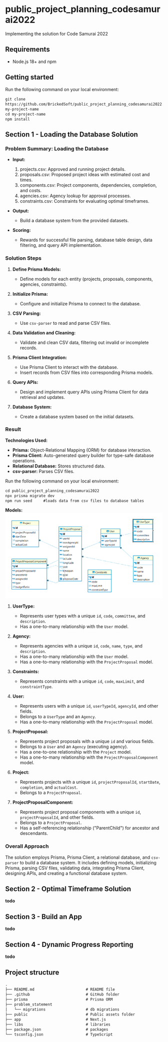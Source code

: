 # public_project_planning_codesamurai2022

Implementing the solution for Code Samurai 2022


## Requirements

- Node.js 18+ and npm

## Getting started

Run the following command on your local environment:

```shell
git clone https://github.com/BrickedSoft/public_project_planning_codesamurai2022.git my-project-name
cd my-project-name
npm install
```

## Section 1 - Loading the Database Solution

### Problem Summary: Loading the Database
- **Input:**
  1. projects.csv: Approved and running project details.
  2. proposals.csv: Proposed project ideas with estimated cost and times.
  3. components.csv: Project components, dependencies, completion, and costs.
  4. agencies.csv: Agency lookup for approval processes.
  5. constraints.csv: Constraints for evaluating optimal timeframes.

- **Output:**
  - Build a database system from the provided datasets.

- **Scoring:**
  - Rewards for successful file parsing, database table design, data filtering, and query API implementation.


### Solution Steps

1. **Define Prisma Models:**
   - Define models for each entity (projects, proposals, components, agencies, constraints).

2. **Initialize Prisma:**
   - Configure and initialize Prisma to connect to the database.

3. **CSV Parsing:**
   - Use `csv-parser` to read and parse CSV files.

4. **Data Validation and Cleaning:**
   - Validate and clean CSV data, filtering out invalid or incomplete records.

5. **Prisma Client Integration:**
   - Use Prisma Client to interact with the database.
   - Insert records from CSV files into corresponding Prisma models.

6. **Query APIs:**
   - Design and implement query APIs using Prisma Client for data retrieval and updates.

7. **Database System:**
   - Create a database system based on the initial datasets.


### Result

**Technologies Used:**
- **Prisma:** Object-Relational Mapping (ORM) for database interaction.
- **Prisma Client:** Auto-generated query builder for type-safe database operations.
- **Relational Database:** Stores structured data.
- **csv-parser:** Parses CSV files.
  
Run the following command on your local environment:

```shell
cd public_project_planning_codesamurai2022
npx prisma migrate dev       
npm run seed     #loads data from csv files to database tables
```
**Models:**
![Alt text](seed/ERD.png)
1. **UserType:**
   - Represents user types with a unique `id`, `code`, `committee`, and `description`.
   - Has a one-to-many relationship with the `User` model.

2. **Agency:**
   - Represents agencies with a unique `id`, `code`, `name`, `type`, and `description`.
   - Has a one-to-many relationship with the `User` model.
   - Has a one-to-many relationship with the `ProjectProposal` model.

3. **Constraints:**
   - Represents constraints with a unique `id`, `code`, `maxLimit`, and `constraintType`.

4. **User:**
   - Represents users with a unique `id`, `userTypeId`, `agencyId`, and other fields.
   - Belongs to a `UserType` and an `Agency`.
   - Has a one-to-many relationship with the `ProjectProposal` model.

5. **ProjectProposal:**
   - Represents project proposals with a unique `id` and various fields.
   - Belongs to a `User` and an `Agency` (executing agency).
   - Has a one-to-one relationship with the `Project` model.
   - Has a one-to-many relationship with the `ProjectProposalComponent` model.

6. **Project:**
   - Represents projects with a unique `id`, `projectProposalId`, `startDate`, `completion`, and `actualCost`.
   - Belongs to a `ProjectProposal`.

7. **ProjectProposalComponent:**
   - Represents project proposal components with a unique `id`, `projectProposalId`, and other fields.
   - Belongs to a `ProjectProposal`.
   - Has a self-referencing relationship ("ParentChild") for ancestor and descendants.

### Overall Approach

The solution employs Prisma, Prisma Client, a relational database, and `csv-parser` to build a database system. It includes defining models, initializing Prisma, parsing CSV files, validating data, integrating Prisma Client, designing APIs, and creating a functional database system.



## Section 2 - Optimal Timeframe Solution

 **todo**

## Section 3 - Build an App

 **todo**


## Section 4 - Dynamic Progress Reporting

  **todo**

## Project structure

```shell
.
├── README.md                       # README file
├── .github                         # GitHub folder
├── prisma                          # Prisma ORM
├── problem_statement            
│   └── migrations                  # db migrations
├── public                          # Public assets folder
├── app                             # Next.js
├── libs                            # libraries
├── package.json                    # packages 
└── tsconfig.json                   # TypeScript
```